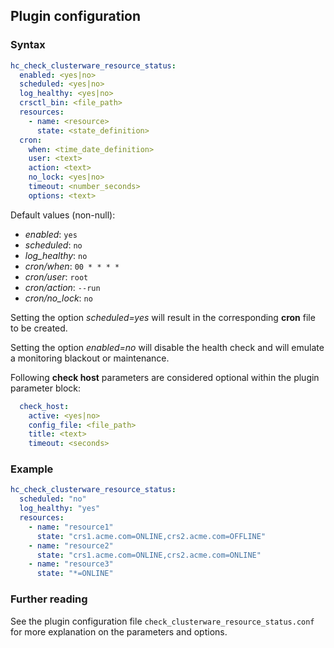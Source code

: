 ## Plugin configuration

### Syntax

```yaml
hc_check_clusterware_resource_status:
  enabled: <yes|no>
  scheduled: <yes|no>
  log_healthy: <yes|no>
  crsctl_bin: <file_path>
  resources:
    - name: <resource>
      state: <state_definition>
  cron:
    when: <time_date_definition>
    user: <text>
    action: <text>
    no_lock: <yes|no>
    timeout: <number_seconds>
    options: <text>      
```

Default values (non-null):
* *enabled*: `yes`
* *scheduled*: `no`
* *log_healthy*: `no`
* *cron/when*: `00 * * * *`
* *cron/user*: `root`
* *cron/action*: `--run`
* *cron/no_lock*: `no`

Setting the option *scheduled=yes* will result in the corresponding **cron** file to be created.

Setting the option *enabled=no* will disable the health check and will emulate a monitoring blackout or maintenance.

Following **check host** parameters are considered optional within the plugin parameter block:

```yaml
  check_host:
    active: <yes|no>
    config_file: <file_path>
    title: <text>
    timeout: <seconds>
```

### Example

```yaml
hc_check_clusterware_resource_status:
  scheduled: "no"
  log_healthy: "yes"
  resources:
    - name: "resource1"
      state: "crs1.acme.com=ONLINE,crs2.acme.com=OFFLINE"
    - name: "resource2"
      state: "crs1.acme.com=ONLINE,crs2.acme.com=ONLINE"
    - name: "resource3"
      state: "*=ONLINE"
```

### Further reading

See the plugin configuration file `check_clusterware_resource_status.conf` for more explanation on the parameters and options.
